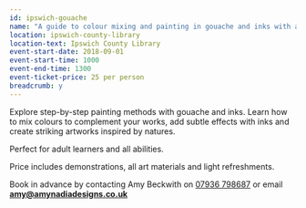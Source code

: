 ```yaml
---
id: ipswich-gouache
name: "A guide to colour mixing and painting in gouache and inks with artist Amy Beckwith"
location: ipswich-county-library
location-text: Ipswich County Library
event-start-date: 2018-09-01
event-start-time: 1000
event-end-time: 1300
event-ticket-price: 25 per person
breadcrumb: y
---
```


Explore step-by-step painting methods with gouache and inks. Learn how to mix colours to complement your works, add subtle effects with inks and create striking artworks inspired by natures.

Perfect for adult learners and all abilities.

Price includes demonstrations, all art materials and light refreshments.

Book in advance by contacting Amy Beckwith on [07936 798687](tel:07936798687) or email **amy@amynadiadesigns.co.uk**
